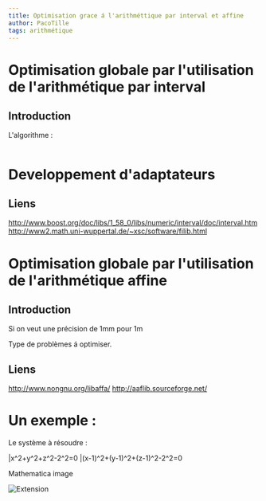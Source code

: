 ```yaml
---
title: Optimisation grace á l'arithméttique par interval et affine
author: PacoTille
tags: arithmétique
---
```


# Optimisation globale par l'utilisation de l'arithmétique par interval

## Introduction



L'algorithme :
```bash

```
# Developpement d'adaptateurs



## Liens

http://www.boost.org/doc/libs/1_58_0/libs/numeric/interval/doc/interval.htm
http://www2.math.uni-wuppertal.de/~xsc/software/filib.html

# Optimisation globale par l'utilisation de l'arithmétique affine

## Introduction

Si on veut une précision de 1mm pour 1m

Type de problèmes á optimiser.



## Liens
http://www.nongnu.org/libaffa/
http://aaflib.sourceforge.net/

# Un exemple :

Le système à résoudre :

|x^2+y^2+z^2-2^2=0
|(x-1)^2+(y-1)^2+(z-1)^2-2^2=0


Mathematica image

<img src="/images/GPaste/2/Extension.png" alt="Extension"/>
